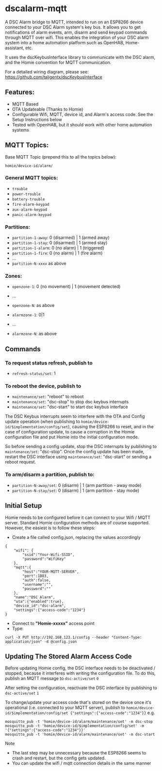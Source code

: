 # dscalarm-mqtt

A DSC Alarm bridge to MQTT, intended to run on an ESP8266 device connected to your DSC Alarm system's key bus. It allows you to get notifications of alarm events, arm, disarm and send keypad commands through MQTT over wifi. This enables the integration of your DSC alarm system into a home automation platform such as OpenHAB, Home-assistant, etc.

It uses the dscKeybusInterface library to communicate with the DSC alarm, and the Homie convention for MQTT communication.

For a detailed wiring diagram, please see:
https://github.com/taligentx/dscKeybusInterface


## Features:
- MQTT Based
- OTA Updateable (Thanks to Homie)
- Configurable Wifi, MQTT, device id, and Alarm's access code. See the Setup Instructions below
- Tested with OpenHAB, but it should work with other home automation systems


## MQTT Topics:

Base MQTT Topic (prepend this to all the topics below):
```
homie/device-id/alarm/
```

### General MQTT topics:
- `trouble`
- `power-trouble`
- `battery-trouble`
- `fire-alarm-keypad`
- `aux-alarm-keypad`
- `panic-alarm-keypad`

### Partitions:
- `partition-1-away`:  0 (disarmed) | 1 (armed away)
- `partition-1-stay`:  0 (disarmed) | 1 (armed stay)
- `partition-1-alarm`: 0 (no alarm) | 1 (triggered)
- `partition-1-fire`:  0 (no alarm) | 1 (fire alarm)
- ...
- `partition-N-xxxx` as above

### Zones:
- `openzone-1`: 0 (no movement) | 1 (movement detected)
- ...
- `openzone-N`: as above

- `alarmzone-1`: 0|1
- ...
- `alarmzone-N`: as above

## Commands
### To request status refresh, publish to
- `refresh-status/set`: 1

### To reboot the device, publish to
- `maintenance/set`: "reboot" to reboot
- `maintenance/set`: "dsc-stop" to stop dsc keybus interrupts
- `maintenance/set`: "dsc-start" to start dsc keybus interface

The DSC Keybus interrupts seem to interfere with the OTA and Config update operation (when publishing to `homie/device-id/$implementation/config/set`), causing the ESP8266 to reset, and in the case of configuration update, to cause a corruption in the Homie configuration file and put Homie into the initial configuration mode.

So before sending a config update, stop the DSC interrupts by publishing to `maintenance/set`: "dsc-stop". Once the config update has been made, restart the DSC interface using `maintenance/set`: "dsc-start" or sending a reboot request.


### To arm/disarm a partition, publish to:
- `partition-N-away/set`: 0 (disarm) | 1 (arm partition - away mode)
- `partition-N-stay/set`: 0 (disarm) | 1 (arm partition - stay mode)

## Initial Setup
Homie needs to be configured before it can connect to your Wifi / MQTT server. 
Standard Homie configuration methods are of course supported. However, the easiest is to follow these steps:

- Create a file called config.json, replacing the values accordingly
```
{
    "wifi": {
        "ssid":"Your-Wifi-SSID",
        "password":"WifiKey"
    },
    "mqtt":{
        "host":"YOUR-MQTT-SERVER",
        "port":1883,
        "auth":false,
        "username":"",
        "password":""
    },
    "name":"DSC Alarm",
    "ota":{"enabled":true},
    "device_id":"dsc-alarm",
    "settings":{"access-code":"1234"}
}
```
- Connect to **"Homie-xxxxx"** access point
- Type:
```
curl -X PUT http://192.168.123.1/config --header "Content-Type: application/json" -d @config.json
```

## Updating The Stored Alarm Access Code

Before updating Homie config, the DSC interface needs to be deactivated / stopped, because it interferes with writing the configuration file. To do this, publish an MQTT message to
`dsc-active/set` `0`

After setting the configuration, reactivate the DSC interface by publishing to `dsc-active/set` `1`

To change/update your access code that's stored on the device once it's operational (i.e. connected to your MQTT server), publish to
`homie/device-id/$implementation/config/set {"settings":{"access-code":"1234"}}`
e.g.
```
mosquitto_pub -t 'homie/device-id/alarm/maintenance/set' -m dsc-stop
mosquitto_pub -t 'homie/device-id/$implementation/config/set' -m '{"settings":{"access-code":"1234"}}'
mosquitto_pub -t 'homie/device-id/alarm/maintenance/set' -m dsc-start
```

Note 
- The last step may be unnecessary because the ESP8266 seems to crash and restart, but the config gets updated.
- You can update the wifi / mqtt connection details in the same manner


